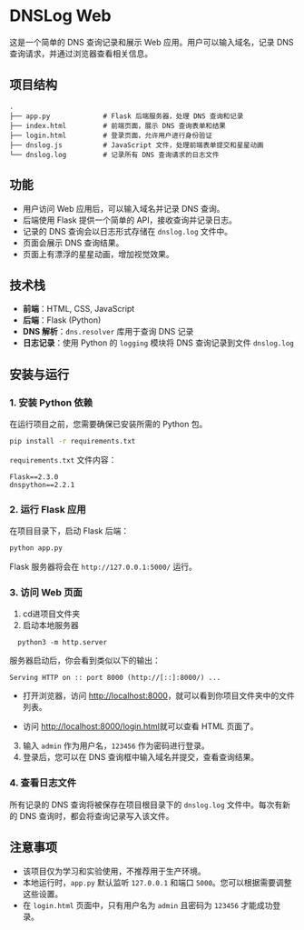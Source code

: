 # DNSLog Web

这是一个简单的 DNS 查询记录和展示 Web 应用。用户可以输入域名，记录 DNS 查询请求，并通过浏览器查看相关信息。

## 项目结构

```
.
├── app.py             # Flask 后端服务器，处理 DNS 查询和记录
├── index.html         # 前端页面，展示 DNS 查询表单和结果
├── login.html         # 登录页面，允许用户进行身份验证
├── dnslog.js          # JavaScript 文件，处理前端表单提交和星星动画
└── dnslog.log         # 记录所有 DNS 查询请求的日志文件
```

## 功能

- 用户访问 Web 应用后，可以输入域名并记录 DNS 查询。
- 后端使用 Flask 提供一个简单的 API，接收查询并记录日志。
- 记录的 DNS 查询会以日志形式存储在 `dnslog.log` 文件中。
- 页面会展示 DNS 查询结果。
- 页面上有漂浮的星星动画，增加视觉效果。

## 技术栈

- **前端**：HTML, CSS, JavaScript
- **后端**：Flask (Python)
- **DNS 解析**：`dns.resolver` 库用于查询 DNS 记录
- **日志记录**：使用 Python 的 `logging` 模块将 DNS 查询记录到文件 `dnslog.log`

## 安装与运行

### 1. 安装 Python 依赖

在运行项目之前，您需要确保已安装所需的 Python 包。

```bash
pip install -r requirements.txt
```

`requirements.txt` 文件内容：

```
Flask==2.3.0
dnspython==2.2.1
```

### 2. 运行 Flask 应用

在项目目录下，启动 Flask 后端：

```bash
python app.py
```

Flask 服务器将会在 `http://127.0.0.1:5000/` 运行。

### 3. 访问 Web 页面

1. cd进项目文件夹
2. 启动本地服务器

```shell
  python3 -m http.server
```



服务器启动后，你会看到类似以下的输出：

  ```
Serving HTTP on :: port 8000 (http://[::]:8000/) ...
  ```

- 打开浏览器，访问 [http://localhost:8000](http://localhost:8000)，就可以看到你项目文件夹中的文件列表。

- 访问 [http://localhost:8000/login.html](http://localhost:8000/login.html)就可以查看 HTML 页面了。




3. 输入 `admin` 作为用户名，`123456` 作为密码进行登录。
4. 登录后，您可以在 DNS 查询框中输入域名并提交，查看查询结果。

### 4. 查看日志文件

所有记录的 DNS 查询将被保存在项目根目录下的 `dnslog.log` 文件中。每次有新的 DNS 查询时，都会将查询记录写入该文件。

## 注意事项

- 该项目仅为学习和实验使用，不推荐用于生产环境。
- 本地运行时，`app.py` 默认监听 `127.0.0.1` 和端口 `5000`。您可以根据需要调整这些设置。
- 在 `login.html` 页面中，只有用户名为 `admin` 且密码为 `123456` 才能成功登录。
